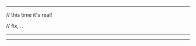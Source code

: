 


--------------------------------------------------------------------------------

// this time it's real!

// fix, ..




































--------------------------------------------------------------------------------








































--------------------------------------------------------------------------------


